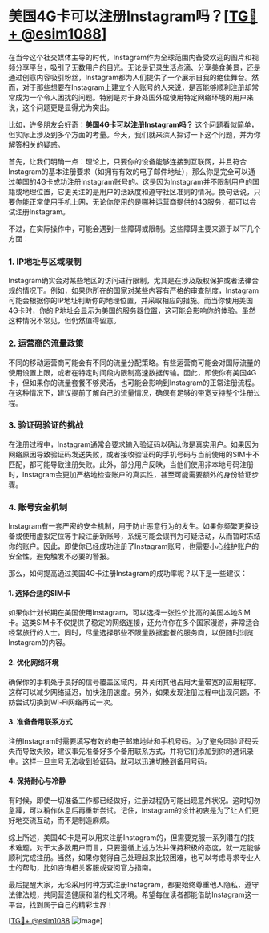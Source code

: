 # 美国4G卡可以注册Instagram吗？[[TG💪+ @esim1088](https://t.me/s/esim1088)]

在当今这个社交媒体主导的时代，Instagram作为全球范围内备受欢迎的图片和视频分享平台，吸引了无数用户的目光。无论是记录生活点滴、分享美食美景，还是通过创意内容吸引粉丝，Instagram都为人们提供了一个展示自我的绝佳舞台。然而，对于那些想要在Instagram上建立个人账号的人来说，是否能够顺利注册却常常成为一个令人困扰的问题。特别是对于身处国外或使用特定网络环境的用户来说，这个问题更是显得尤为突出。

比如，许多朋友会好奇：**美国4G卡可以注册Instagram吗？** 这个问题看似简单，但实际上涉及到多个方面的考量。今天，我们就来深入探讨一下这个问题，并为你解答相关的疑惑。

首先，让我们明确一点：理论上，只要你的设备能够连接到互联网，并且符合Instagram的基本注册要求（如拥有有效的电子邮件地址），那么你是完全可以通过美国的4G卡成功注册Instagram账号的。这是因为Instagram并不限制用户的国籍或地理位置，它更关注的是用户的活跃度和遵守社区准则的情况。换句话说，只要你能正常使用手机上网，无论你使用的是哪种运营商提供的4G服务，都可以尝试注册Instagram。

不过，在实际操作中，可能会遇到一些障碍或限制。这些障碍主要来源于以下几个方面：

### 1. **IP地址与区域限制**
   Instagram确实会对某些地区的访问进行限制，尤其是在涉及版权保护或者法律合规的情况下。例如，如果你所在的国家对某些内容有严格的审查制度，Instagram可能会根据你的IP地址判断你的地理位置，并采取相应的措施。而当你使用美国4G卡时，你的IP地址会显示为美国的服务器位置，这可能会影响你的体验。虽然这种情况不常见，但仍然值得留意。

### 2. **运营商的流量政策**
   不同的移动运营商可能会有不同的流量分配策略。有些运营商可能会对国际流量的使用设置上限，或者在特定时间段内限制高速数据传输。因此，即使你有美国4G卡，但如果你的流量套餐不够灵活，也可能会影响到Instagram的正常注册流程。在这种情况下，建议提前了解自己的流量情况，确保有足够的带宽支持整个注册过程。

### 3. **验证码验证的挑战**
   在注册过程中，Instagram通常会要求输入验证码以确认你是真实用户。如果因为网络原因导致验证码发送失败，或者接收验证码的手机号码与当前使用的SIM卡不匹配，都可能导致注册失败。此外，部分用户反映，当他们使用非本地号码注册时，Instagram会更加严格地检查账户的真实性，甚至可能需要额外的身份验证步骤。

### 4. **账号安全机制**
   Instagram有一套严密的安全机制，用于防止恶意行为的发生。如果你频繁更换设备或使用虚拟定位等手段注册新账号，系统可能会误判为可疑活动，从而暂时冻结你的账户。因此，即使你已经成功注册了Instagram账号，也需要小心维护账户的安全性，避免触发不必要的警报。

那么，如何提高通过美国4G卡注册Instagram的成功率呢？以下是一些建议：

#### 1. **选择合适的SIM卡**
   如果你计划长期在美国使用Instagram，可以选择一张性价比高的美国本地SIM卡。这类SIM卡不仅提供了稳定的网络连接，还允许你在多个国家漫游，非常适合经常旅行的人士。同时，尽量选择那些不限量数据套餐的服务商，以便随时浏览Instagram的内容。

#### 2. **优化网络环境**
   确保你的手机处于良好的信号覆盖区域内，并关闭其他占用大量带宽的应用程序。这样可以减少网络延迟，加快注册速度。另外，如果发现注册过程中出现问题，不妨尝试切换到Wi-Fi网络再试一次。

#### 3. **准备备用联系方式**
   注册Instagram时需要填写有效的电子邮箱地址和手机号码。为了避免因验证码丢失而导致失败，建议事先准备好多个备用联系方式，并将它们添加到你的通讯录中。这样一旦主号无法收到验证码，就可以迅速切换到备用号码。

#### 4. **保持耐心与冷静**
   有时候，即使一切准备工作都已经做好，注册过程仍可能出现意外状况。这时切勿急躁，可以稍作休息后再重新尝试。记住，Instagram的设计初衷是为了让人们更好地交流互动，而不是制造麻烦。

综上所述，美国4G卡是可以用来注册Instagram的，但需要克服一系列潜在的技术难题。对于大多数用户而言，只要遵循上述方法并保持积极的态度，就一定能够顺利完成注册。当然，如果你觉得自己处理起来比较困难，也可以考虑寻求专业人士的帮助，比如咨询相关客服或查阅官方指南。

最后提醒大家，无论采用何种方式注册Instagram，都要始终尊重他人隐私，遵守法律法规，共同营造健康和谐的社交环境。希望每位读者都能借助Instagram这一平台，找到属于自己的精彩世界！

[[TG💪+ @esim1088](https://t.me/s/esim1088) ![Image](https://i.postimg.cc/4NQfJmqS/Snipaste-2025-05-13-00-14-12.png)]